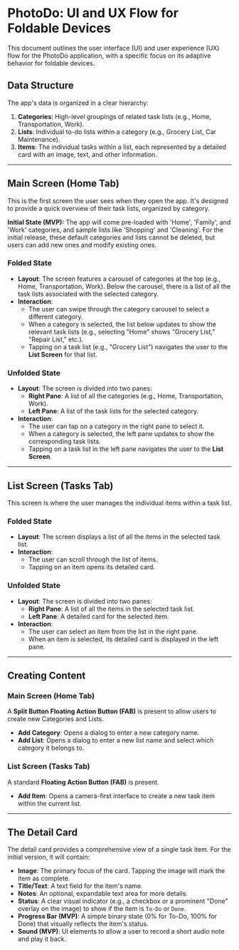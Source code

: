 # PhotoDo: UI and UX Flow for Foldable Devices

This document outlines the user interface (UI) and user experience (UX) flow for the PhotoDo application, with a specific focus on its adaptive behavior for foldable devices.

## Data Structure

The app's data is organized in a clear hierarchy:

1.  **Categories**: High-level groupings of related task lists (e.g., Home, Transportation, Work).
2.  **Lists**: Individual to-do lists within a category (e.g., Grocery List, Car Maintenance).
3.  **Items**: The individual tasks within a list, each represented by a detailed card with an image, text, and other information.

---

## Main Screen (Home Tab)

This is the first screen the user sees when they open the app. It's designed to provide a quick overview of their task lists, organized by category.

**Initial State (MVP):** The app will come pre-loaded with 'Home', 'Family', and 'Work' categories, and sample lists like 'Shopping' and 'Cleaning'. 
For the initial release, these default categories and lists cannot be deleted, but users can add new ones and modify existing ones.

### Folded State

* **Layout**: The screen features a carousel of categories at the top (e.g., Home, Transportation, Work). Below the carousel, there is a list of all the task lists associated with the selected category.
* **Interaction**:
    * The user can swipe through the category carousel to select a different category.
    * When a category is selected, the list below updates to show the relevant task lists (e.g., selecting "Home" shows "Grocery List," "Repair List," etc.).
    * Tapping on a task list (e.g., "Grocery List") navigates the user to the **List Screen** for that list.

### Unfolded State

* **Layout**: The screen is divided into two panes:
    * **Right Pane**: A list of all the categories (e.g., Home, Transportation, Work).
    * **Left Pane**: A list of the task lists for the selected category.
* **Interaction**:
    * The user can tap on a category in the right pane to select it.
    * When a category is selected, the left pane updates to show the corresponding task lists.
    * Tapping on a task list in the left pane navigates the user to the **List Screen**.

---

## List Screen (Tasks Tab)

This screen is where the user manages the individual items within a task list.

### Folded State

* **Layout**: The screen displays a list of all the items in the selected task list.
* **Interaction**:
    * The user can scroll through the list of items.
    * Tapping on an item opens its detailed card.

### Unfolded State

* **Layout**: The screen is divided into two panes:
    * **Right Pane**: A list of all the items in the selected task list.
    * **Left Pane**: A detailed card for the selected item.
* **Interaction**:
    * The user can select an item from the list in the right pane.
    * When an item is selected, its detailed card is displayed in the left pane.

---

## Creating Content

### Main Screen (Home Tab)

A **Split Button Floating Action Button (FAB)** is present to allow users to create new Categories and Lists.
* **Add Category**: Opens a dialog to enter a new category name.
* **Add List**: Opens a dialog to enter a new list name and select which category it belongs to.

### List Screen (Tasks Tab)

A standard **Floating Action Button (FAB)** is present.
* **Add Item**: Opens a camera-first interface to create a new task item within the current list.

---

## The Detail Card

The detail card provides a comprehensive view of a single task item. For the initial version, it will contain:

* **Image**: The primary focus of the card. Tapping the image will mark the item as complete.
* **Title/Text**: A text field for the item's name.
* **Notes**: An optional, expandable text area for more details.
* **Status**: A clear visual indicator (e.g., a checkbox or a prominent "Done" overlay on the image) to show if the item is `To-Do` or `Done`.
* **Progress Bar (MVP)**: A simple binary state (0% for To-Do, 100% for Done) that visually reflects the item's status.
* **Sound (MVP)**: UI elements to allow a user to record a short audio note and play it back.
